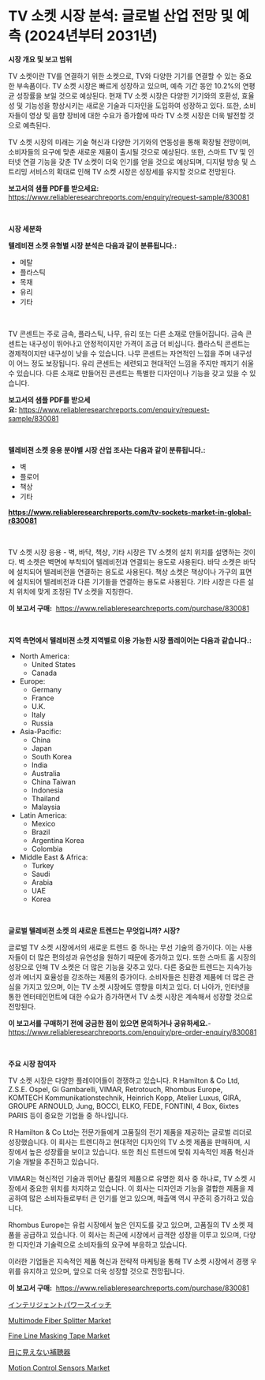 <p><h1>TV 소켓 시장 분석: 글로벌 산업 전망 및 예측 (2024년부터 2031년)</h1></p><p><strong>시장 개요 및 보고 범위</strong></p>
<p><p>TV 소켓이란 TV를 연결하기 위한 소켓으로, TV와 다양한 기기를 연결할 수 있는 중요한 부속품이다. TV 소켓 시장은 빠르게 성장하고 있으며, 예측 기간 동안 10.2%의 연평균 성장률을 보일 것으로 예상된다. 현재 TV 소켓 시장은 다양한 기기와의 호환성, 효율성 및 기능성을 향상시키는 새로운 기술과 디자인을 도입하여 성장하고 있다. 또한, 소비자들이 영상 및 음향 장비에 대한 수요가 증가함에 따라 TV 소켓 시장은 더욱 발전할 것으로 예측된다.</p><p>TV 소켓 시장의 미래는 기술 혁신과 다양한 기기와의 연동성을 통해 확장될 전망이며, 소비자들의 요구에 맞춘 새로운 제품이 출시될 것으로 예상된다. 또한, 스마트 TV 및 인터넷 연결 기능을 갖춘 TV 소켓이 더욱 인기를 얻을 것으로 예상되며, 디지털 방송 및 스트리밍 서비스의 확대로 인해 TV 소켓 시장은 성장세를 유지할 것으로 전망된다.</p></p>
<p><strong>보고서의 샘플 PDF를 받으세요:</strong> <a href="https://www.reliableresearchreports.com/enquiry/request-sample/830081">https://www.reliableresearchreports.com/enquiry/request-sample/830081</a></p>
<p>&nbsp;</p>
<p><strong>시장 세분화</strong></p>
<p><strong>텔레비젼 소켓 유형별 시장 분석은 다음과 같이 분류됩니다.:</strong></p>
<p><ul><li>메탈</li><li>플라스틱</li><li>목재</li><li>유리</li><li>기타</li></ul></p>
<p>&nbsp;</p>
<p><p>TV 콘센트는 주로 금속, 플라스틱, 나무, 유리 또는 다른 소재로 만들어집니다. 금속 콘센트는 내구성이 뛰어나고 안정적이지만 가격이 조금 더 비십니다. 플라스틱 콘센트는 경제적이지만 내구성이 낮을 수 있습니다. 나무 콘센트는 자연적인 느낌을 주며 내구성이 어느 정도 보장됩니다. 유리 콘센트는 세련되고 현대적인 느낌을 주지만 깨지기 쉬울 수 있습니다. 다른 소재로 만들어진 콘센트는 특별한 디자인이나 기능을 갖고 있을 수 있습니다.</p></p>
<p><strong>보고서의 샘플 PDF를 받으세요:</strong>&nbsp;<a href="https://www.reliableresearchreports.com/enquiry/request-sample/830081">https://www.reliableresearchreports.com/enquiry/request-sample/830081</a></p>
<p>&nbsp;</p>
<p><strong> 텔레비젼 소켓 응용 분야별 시장 산업 조사는 다음과 같이 분류됩니다.:</strong></p>
<p><ul><li>벽</li><li>플로어</li><li>책상</li><li>기타</li></ul></p>
<p><strong><a href="https://www.reliableresearchreports.com/tv-sockets-market-in-global-r830081">https://www.reliableresearchreports.com/tv-sockets-market-in-global-r830081</a></strong></p>
<p>&nbsp;</p>
<p><p>TV 소켓 시장 응용 - 벽, 바닥, 책상, 기타 시장은 TV 소켓의 설치 위치를 설명하는 것이다. 벽 소켓은 벽면에 부착되어 텔레비전과 연결되는 용도로 사용된다. 바닥 소켓은 바닥에 설치되어 텔레비전을 연결하는 용도로 사용된다. 책상 소켓은 책상이나 가구의 표면에 설치되어 텔레비전과 다른 기기들을 연결하는 용도로 사용된다. 기타 시장은 다른 설치 위치에 맞게 조정된 TV 소켓을 지칭한다.</p></p>
<p><strong>이 보고서 구매:</strong>&nbsp; <a href="https://www.reliableresearchreports.com/purchase/830081">https://www.reliableresearchreports.com/purchase/830081</a></p>
<p>&nbsp;</p>
<p><strong>지역 측면에서 텔레비젼 소켓 지역별로 이용 가능한 시장 플레이어는 다음과 같습니다.:</strong></p>
<p><ul>
    <li>
        North America:
        <ul>
            <li>United States</li>
            <li>Canada</li>
        </ul>
    </li>
    <li>
        Europe:
        <ul>
            <li>Germany</li>
            <li>France</li>
            <li>U.K.</li>
            <li>Italy</li>
            <li>Russia</li>
        </ul>
    </li>
    <li>
        Asia-Pacific:
        <ul>
            <li>China</li>
            <li>Japan</li>
            <li>South Korea</li>
            <li>India</li>
            <li>Australia</li>
            <li>China Taiwan</li>
            <li>Indonesia</li>
            <li>Thailand</li>
            <li>Malaysia</li>
        </ul>
    </li>
    <li>
        Latin America:
        <ul>
            <li>Mexico</li>
            <li>Brazil</li>
            <li>Argentina Korea</li>
            <li>Colombia</li>
        </ul>
    </li>
    <li>
        Middle East & Africa:
        <ul>
            <li>Turkey</li>
            <li>Saudi</li>
            <li>Arabia</li>
            <li>UAE</li>
            <li>Korea</li>
        </ul>
    </li>
    </ul></p>
<p>&nbsp;</p>
<p><strong>글로벌 텔레비젼 소켓 의 새로운 트렌드는 무엇입니까? 시장?</strong></p>
<p><p>글로벌 TV 소켓 시장에서의 새로운 트렌드 중 하나는 무선 기술의 증가이다. 이는 사용자들이 더 많은 편의성과 유연성을 원하기 때문에 증가하고 있다. 또한 스마트 홈 시장의 성장으로 인해 TV 소켓은 더 많은 기능을 갖추고 있다. 다른 중요한 트렌드는 지속가능성과 에너지 효율성을 강조하는 제품의 증가이다. 소비자들은 친환경 제품에 더 많은 관심을 가지고 있으며, 이는 TV 소켓 시장에도 영향을 미치고 있다. 더 나아가, 인터넷을 통한 엔터테인먼트에 대한 수요가 증가하면서 TV 소켓 시장은 계속해서 성장할 것으로 전망된다.</p></p>
<p><strong>이 보고서를 구매하기 전에 궁금한 점이 있으면 문의하거나 공유하세요.</strong>- <a href="https://www.reliableresearchreports.com/enquiry/pre-order-enquiry/830081">https://www.reliableresearchreports.com/enquiry/pre-order-enquiry/830081</a></p>
<p>&nbsp;</p>
<p><strong>주요 시장 참여자</strong></p>
<p><p>TV 소켓 시장은 다양한 플레이어들이 경쟁하고 있습니다. R Hamilton & Co Ltd, Z.S.E. Ospel, Gi Gambarelli, VIMAR, Retrotouch, Rhombus Europe, KOMTECH Kommunikationstechnik, Heinrich Kopp, Atelier Luxus, GIRA, GROUPE ARNOULD, Jung, BOCCI, ELKO, FEDE, FONTINI, 4 Box, 6ixtes PARIS 등이 중요한 기업들 중 하나입니다.</p><p>R Hamilton & Co Ltd는 전문가들에게 고품질의 전기 제품을 제공하는 글로벌 리더로 성장했습니다. 이 회사는 트렌디하고 현대적인 디자인의 TV 소켓 제품을 판매하며, 시장에서 높은 성장률을 보이고 있습니다. 또한 최신 트렌드에 맞춰 지속적인 제품 혁신과 기술 개발을 추진하고 있습니다.</p><p>VIMAR는 혁신적인 기술과 뛰어난 품질의 제품으로 유명한 회사 중 하나로, TV 소켓 시장에서 중요한 위치를 차지하고 있습니다. 이 회사는 디자인과 기능을 결합한 제품을 제공하여 많은 소비자들로부터 큰 인기를 얻고 있으며, 매출액 역시 꾸준히 증가하고 있습니다.</p><p>Rhombus Europe는 유럽 시장에서 높은 인지도를 갖고 있으며, 고품질의 TV 소켓 제품을 공급하고 있습니다. 이 회사는 최근에 시장에서 급격한 성장을 이루고 있으며, 다양한 디자인과 기술력으로 소비자들의 요구에 부응하고 있습니다.</p><p>이러한 기업들은 지속적인 제품 혁신과 전략적 마케팅을 통해 TV 소켓 시장에서 경쟁 우위를 유지하고 있으며, 앞으로 더욱 성장할 것으로 전망됩니다.</p></p>
<p><strong>이 보고서 구매:</strong>&nbsp;&nbsp;<a href="https://www.reliableresearchreports.com/purchase/830081">https://www.reliableresearchreports.com/purchase/830081</a></p>
<p><p><a href="https://medium.com/@reyeshowell66/%E3%82%A4%E3%83%B3%E3%83%86%E3%83%AA%E3%82%B8%E3%82%A7%E3%83%B3%E3%83%88-%E3%83%91%E3%83%AF%E3%83%BC-%E3%82%B9%E3%82%A4%E3%83%83%E3%83%81%E5%B8%82%E5%A0%B4-%E3%82%BF%E3%82%A4%E3%83%97-%E3%82%A2%E3%83%97%E3%83%AA%E3%82%B1%E3%83%BC%E3%82%B7%E3%83%A7%E3%83%B3-%E3%81%8A%E3%82%88%E3%81%B3%E5%9C%B0%E7%90%86%E3%81%AB%E3%82%88%E3%82%8B%E5%8C%85%E6%8B%AC%E7%9A%84%E3%81%AA%E8%A9%95%E4%BE%A1-cd45486e64fa">インテリジェントパワースイッチ</a></p><p><a href="https://www.linkedin.com/pulse/multimode-fiber-splitter-market-analysis-sze-forecasted-oujac?trackingId=PCt4TLHgEl0EeePg9cmv9g%3D%3D">Multimode Fiber Splitter Market</a></p><p><a href="https://github.com/CliffMedina6/Market-Research-Report-List-4/blob/main/fine-line-masking-tape-market.md">Fine Line Masking Tape Market</a></p><p><a href="https://medium.com/@jerrycurtis23/%E8%A6%8B%E3%81%88%E3%81%AA%E3%81%84%E8%A3%9C%E8%81%B4%E5%99%A8%E5%B8%82%E5%A0%B4-%E5%B8%82%E5%A0%B4%E6%88%90%E9%95%B7%E7%8E%87-%E5%B8%82%E5%A0%B4%E5%8B%95%E5%90%91-%E3%81%8A%E3%82%88%E3%81%B3%E6%88%90%E9%95%B7%E6%88%A6%E7%95%A5%E3%81%AB%E9%96%A2%E3%81%99%E3%82%8B%E6%B4%9E%E5%AF%9F-2ccba95c4f28">目に見えない補聴器</a></p><p><a href="https://www.linkedin.com/pulse/motion-control-sensors-market-comprehensive-assessment-type-application-8bc8e?trackingId=tb8TLKfhYngjhKPYlagYiw%3D%3D">Motion Control Sensors Market</a></p></p>
